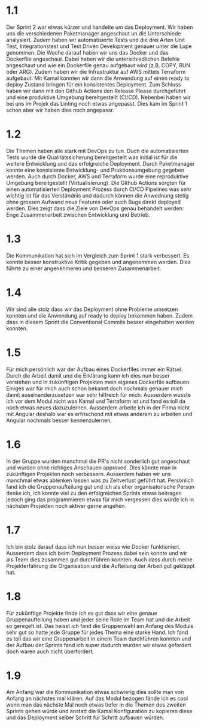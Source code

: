 # 1.1
Der Sprint 2 war etwas kürzer und handelte um das Deployment. Wir haben uns die verschiedenen Paketmanager angeschaut un die Unterschiede analysiert. Zudem haben wir automatisierte Tests und die drei Arten Unit Test, Integrationstest und Test Driven Development genauer unter die Lupe genommen.
Die Woche darauf haben wir uns das Docker und das Dockerfile angeschaut. Dabei haben wir die unterschiedlichen Befehle angeschaut und wie ein Dockerfile genau aufgebaut wird (z.B. COPY, RUN oder ARG).
Zudem haben wir die Infrastruktur auf AWS mittels Terraform aufgebaut. Mit Kamal konnten wir dann die Anwendung auf einen ready to deploy Zustand bringen für ein konsistentes Deployment. Zum Schluss haben wir dann mit den Github Actions den Release Please durchgeführt und eine produktive Umgebung bereitgestellt (CI/CD).
Nebenbei haben wir bei uns im Projek das Linting noch etwas angepasst. Dies kam im Sprint 1 schon aber wir haben dies noch angepassr.

# 1.2
Die Themen haben alle stark mit DevOps zu tun. Duch die automatisierten Tests wurde die Qualitätssicherung bereitgestellt was initial ist für die weitere Entwicklung und das erfolgreiche Deployment. 
Durch Paketmanager konnte eine konsistente Entwicklung- und Pruktionsumgebung gegeben werden. Auch durch Docker, AWS und Terraform wurde eine reproduktive Umgebung bereitgestellt (Virtualisierung). Die Github Actions sorgten für einen automatisierten Deployment Prozess durch CI/CD Pipelines was sehr wichtig ist für das Verständnis und dadurch können die Anwednung stetig ohne grossen Aufwand neue Features oder auch Bugs direkt deployed werden. 
Dies zeigt dass die Ziele von DevOps genau behandelt werden: Enge Zusammenarbeit zwischen Entwicklung und Betrieb. 

# 1.3
Die Kommunikation hat sich im Vergleich zum Sprint 1 stark verbessert. Es konnte besser konstruktive Kritik gegeben und angenommen werden. Dies führte zu einer angenehmeren und besseren Zusammenarbeit.

# 1.4
Wir sind alle stolz dass wir das Deployment ohne Probleme umsetzen konnten und die Anwendung auf ready to deploy bekommen haben. Zudem dass in diesem Sprint die Conventional Commits besser eingehalten werden konnten.

# 1.5
Für mich persönlich war der Aufbau eines Dockerfiles immer ein Rätsel. Durch die Arbeit damit und die Erklärung kann ich dies nun besser verstehen und in zukünftigen Projekten mein eigenes Dockerfile aufbauen. Einiges war für mich auch schon bekannt doch nochmals genauer mich damit auseinanderzusetzen war sehr hilfreich für mich.
Ausserdem wusste ich vor dem Modul nicht was Kamal und Terraform ist und fand es toll da noch etwas neues dazuzulernen. Ausserdem arbeite ich in der Firma nicht mit Angular deshalb war es erfrischend mit etwas anderem zu arbeiten und Angular nochmals besser kennenzulernen. 

# 1.6
In der Gruppe wurden manchmal die PR's nicht sonderlich gut angeschaut und wurden ohne richtiges Anschauen approved. Dies könnte man in zukünftigen Projekten noch verbessern. Ausserdem haben wir uns manchmal etwas ablenken lassen was zu Zeitverlust geführt hat. Persönlich fand ich die Gruppenaufteilung gut und ich als eher organisatorische Person denke ich, ich konnte viel zu den erfolgreichen Sprints etwas beitragen jedoch ging das programmieren etwas für mich vergessen dies würde ich in nächsten Projekten noch aktiver gerne angehen.

# 1.7
Ich bin stolz darauf dass ich nun besser weiss wie Docker funktioniert. Ausserdem dass ich beim Deployment Prozess dabei sein konnte und wir als Team dies zusammen gut durchführen konnten. Auch dass durch meine Projekterfahrung die Organisation und die Aufteilung der Arbeit gut geklappt hat.

# 1.8
Für zukünftige Projekte finde ich es gut dass wir eine genaue Gruppenaufteilung haben und jeder seine Rolle im Team hat und die Arbeit so geregelt ist. Das heisst ich fand die Gruppenwahl am Anfang des Moduls sehr gut so hatte jede Gruppe für jedes Thema eine starke Hand. Ich fand es toll das wir eine Gruppenarbeit in einem Team durchführen konnten und der Aufbau der Sprints fand ich super dadurch wurden wir etwas gefordert doch waren auch nicht überfordert. 
# 1.9
Am Anfang war die Kommunikation etwas schwierig dies sollte man von Anfang an nächstes mal klären.
Auf das Modul bezogen fände ich es cool wenn man das nächste Mal noch etwas tiefer in die Themen des zweiten Sprints gehen würde und anstatt die Kamal Konfiguration zu kopieren diese und das Deployment selber Schritt für Schritt aufbauen würden. 
